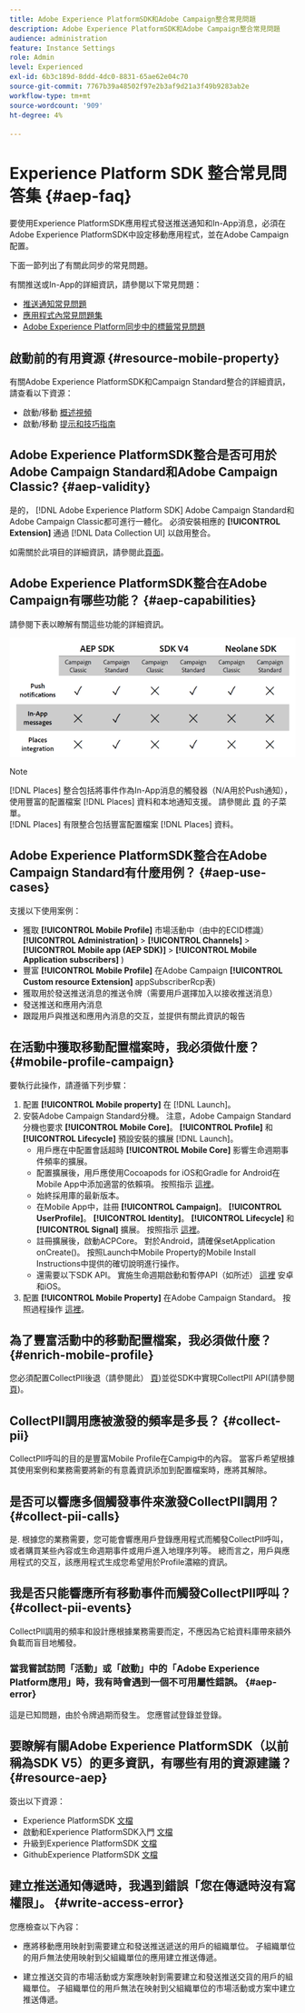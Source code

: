 ```yaml
---
title: Adobe Experience PlatformSDK和Adobe Campaign整合常見問題
description: Adobe Experience PlatformSDK和Adobe Campaign整合常見問題
audience: administration
feature: Instance Settings
role: Admin
level: Experienced
exl-id: 6b3c189d-8ddd-4dc0-8831-65ae62e04c70
source-git-commit: 7767b39a48502f97e2b3af9d21a3f49b9283ab2e
workflow-type: tm+mt
source-wordcount: '909'
ht-degree: 4%

---
```


# Experience Platform SDK 整合常見問答集 {#aep-faq}

要使用Experience PlatformSDK應用程式發送推送通知和In-App消息，必須在Adobe Experience PlatformSDK中設定移動應用程式，並在Adobe Campaign配置。

下面一節列出了有關此同步的常見問題。

有關推送或In-App的詳細資訊，請參閱以下常見問題：

* [推送通知常見問題](../../channels/using/about-push-notifications.md#push-faq)
* [應用程式內常見問題集](../../channels/using/in-app-faq.md)
* [Adobe Experience Platform同步中的標籤常見問題](../../administration/using/syncwithlaunch-faq.md)

## 啟動前的有用資源 {#resource-mobile-property}

有關Adobe Experience PlatformSDK和Campaign Standard整合的詳細資訊，請查看以下資源：

* 啟動/移動 [概述視頻](https://www.adobe.com/experience-platform/launch.html#acpl-mobile-video)
* 啟動/移動 [提示和技巧指南](https://www.adobe.com/content/dam/dx/us/en/products/experience-platform/launch-tag-manager/pdfs/adobe-cloud-platform-launch-tips-and-tricks-sheet.pdf)

## Adobe Experience PlatformSDK整合是否可用於Adobe Campaign Standard和Adobe Campaign Classic? {#aep-validity}

是的， [!DNL Adobe Experience Platform SDK] Adobe Campaign Standard和Adobe Campaign Classic都可進行一體化。 必須安裝相應的 **[!UICONTROL Extension]** 通過 [!DNL Data Collection UI] 以啟用整合。

如需關於此項目的詳細資訊，請參閱此[頁面](https://aep-sdks.gitbook.io/docs/using-mobile-extensions/adobe-campaign-standard)。

## Adobe Experience PlatformSDK整合在Adobe Campaign有哪些功能？ {#aep-capabilities}

請參閱下表以瞭解有關這些功能的詳細資訊。

![](assets/faq.png)

>[!NOTE]
>
>[!DNL Places] 整合包括將事件作為In-App消息的觸發器（N/A用於Push通知），使用豐富的配置檔案 [!DNL Places] 資料和本地通知支援。 請參閱此 [頁](../../channels/using/preparing-and-sending-an-in-app-message.md) 的子菜單。 <br>[!DNL Places] 有限整合包括豐富配置檔案 [!DNL Places] 資料。

## Adobe Experience PlatformSDK整合在Adobe Campaign Standard有什麼用例？ {#aep-use-cases}

支援以下使用案例：

* 獲取 **[!UICONTROL Mobile Profile]** 市場活動中（由中的ECID標識） **[!UICONTROL Administration]** > **[!UICONTROL Channels]** > **[!UICONTROL Mobile app (AEP SDK)]** > **[!UICONTROL Mobile Application subscribers]** )
* 豐富 **[!UICONTROL Mobile Profile]** 在Adobe Campaign **[!UICONTROL Custom resource Extension]** appSubscriberRcp表)
* 獲取用於發送推送消息的推送令牌（需要用戶選擇加入以接收推送消息）
* 發送推送和應用內消息
* 跟蹤用戶與推送和應用內消息的交互，並提供有關此資訊的報告

## 在活動中獲取移動配置檔案時，我必須做什麼？ {#mobile-profile-campaign}

要執行此操作，請遵循下列步驟：

1. 配置 **[!UICONTROL Mobile property]** 在 [!DNL Launch]。
1. 安裝Adobe Campaign Standard分機。 注意，Adobe Campaign Standard分機也要求 **[!UICONTROL Mobile Core]**。 **[!UICONTROL Profile]** 和 **[!UICONTROL Lifecycle]** 預設安裝的擴展 [!DNL Launch]。
   * 用戶應在中配置會話超時 **[!UICONTROL Mobile Core]** 影響生命週期事件頻率的擴展。
   * 配置擴展後，用戶應使用Cocoapods for iOS和Gradle for Android在Mobile App中添加適當的依賴項。 按照指示 [這裡](https://aep-sdks.gitbook.io/docs/using-mobile-extensions/adobe-campaign-standard)。
   * 始終採用庫的最新版本。
   * 在Mobile App中，註冊 **[!UICONTROL Campaign]**。 **[!UICONTROL UserProfile]**。 **[!UICONTROL Identity]**。 **[!UICONTROL Lifecycle]** 和 **[!UICONTROL Signal]** 擴展。 按照指示 [這裡](https://aep-sdks.gitbook.io/docs/using-mobile-extensions/adobe-campaign-standard#register-the-campaign-standard-extension-with-mobile-core)。
   * 註冊擴展後，啟動ACPCore。 對於Android，請確保setApplication onCreate()。 按照Launch中Mobile Property的Mobile Install Instructions中提供的確切說明進行操作。
   * 還需要以下SDK API。 實施生命週期啟動和暫停API（如所述） [這裡](https://aep-sdks.gitbook.io/docs/using-mobile-extensions/mobile-core/lifecycle/lifecycle-extension-in-android) 安卓和iOS。
1. 配置 **[!UICONTROL Mobile Property]** 在Adobe Campaign Standard。 按照過程操作 [這裡](../../administration/using/configuring-a-mobile-application.md#channel-specific-config)。

## 為了豐富活動中的移動配置檔案，我必須做什麼？ {#enrich-mobile-profile}

您必須配置CollectPII後退（請參閱此） [頁](../../administration/using/configuring-rules-launch.md#pii-postback))並從SDK中實現CollectPII API(請參閱 [頁](https://aep-sdks.gitbook.io/docs/using-mobile-extensions/mobile-core/mobile-core-api-reference#collect-pii))。

## CollectPII調用應被激發的頻率是多長？ {#collect-pii}

CollectPII呼叫的目的是豐富Mobile Profile在Campig中的內容。 當客戶希望根據其使用案例和業務需要將新的有意義資訊添加到配置檔案時，應將其解除。

## 是否可以響應多個觸發事件來激發CollectPII調用？ {#collect-pii-calls}

是. 根據您的業務需要，您可能會響應用戶登錄應用程式而觸發CollectPII呼叫，或者購買某些內容或生命週期事件或用戶進入地理序列等。 總而言之，用戶與應用程式的交互，該應用程式生成您希望用於Profile濃縮的資訊。

## 我是否只能響應所有移動事件而觸發CollectPII呼叫？ {#collect-pii-events}

CollectPII調用的頻率和設計應根據業務需要而定，不應因為它給資料庫帶來額外負載而盲目地觸發。

### 當我嘗試訪問「活動」或「啟動」中的「Adobe Experience Platform應用」時，我有時會遇到一個不可用屬性錯誤。 {#aep-error}

這是已知問題，由於令牌過期而發生。 您應嘗試登錄並登錄。

## 要瞭解有關Adobe Experience PlatformSDK（以前稱為SDK V5）的更多資訊，有哪些有用的資源建議？{#resource-aep}

簽出以下資源：

* Experience PlatformSDK [文檔](https://aep-sdks.gitbook.io/docs/)
* 啟動和Experience PlatformSDK入門 [文檔](https://aep-sdks.gitbook.io/docs/getting-started/create-a-mobile-property)
* 升級到Experience PlatformSDK [文檔](https://aep-sdks.gitbook.io/docs/resources/upgrading-to-aep)
* GithubExperience PlatformSDK [文檔](https://github.com/Adobe-Marketing-Cloud/acp-sdks/)

## 建立推送通知傳遞時，我遇到錯誤「您在傳遞時沒有寫權限」。 {#write-access-error}

您應檢查以下內容：

* 應將移動應用映射到需要建立和發送推送遞送的用戶的組織單位。 子組織單位的用戶無法使用映射到父組織單位的應用建立推送傳遞。

* 建立推送交貨的市場活動或方案應映射到需要建立和發送推送交貨的用戶的組織單位。 子組織單位的用戶無法在映射到父組織單位的市場活動或方案中建立推送傳遞。
